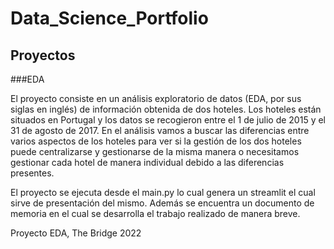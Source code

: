 # Data_Science_Portfolio


## Proyectos

###EDA

El proyecto consiste en un análisis exploratorio de datos (EDA, por sus siglas en inglés) de información obtenida de dos hoteles. Los hoteles están situados en Portugal y los datos se recogieron entre el 1 de julio de 2015 y el 31 de agosto de 2017. En el análisis vamos a buscar las diferencias entre varios aspectos de los hoteles para ver si la gestión de los dos hoteles puede centralizarse y gestionarse de la misma manera o necesitamos gestionar cada hotel de manera individual debido a las diferencias presentes.

El proyecto se ejecuta desde el main.py lo cual genera un streamlit el cual sirve de presentación del mismo. Además se encuentra un documento de memoria en el cual se desarrolla el trabajo realizado de manera breve.

Proyecto EDA, The Bridge 2022









